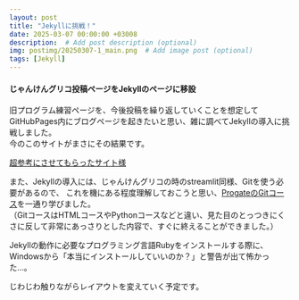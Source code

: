 ```yaml
---
layout: post
title: "Jekyllに挑戦！"
date: 2025-03-07 00:00:00 +03008
description:  # Add post description (optional)
img: postimg/20250307-1_main.png  # Add image post (optional)
tags: [Jekyll]
---
```

#### じゃんけんグリコ投稿ページをJekyllのページに移設

旧プログラム練習ページを、今後投稿を繰り返していくことを想定してGitHubPages内にブログページを起きたいと思い、雑に調べてJekyllの導入に挑戦しました。<br>
今のこのサイトがまさにその結果です。

[超参考にさせてもらったサイト様][まだれーぬ様]

また、Jekyllの導入には、じゃんけんグリコの時のstreamlit同様、Gitを使う必要があるので、
これを機にある程度理解しておこうと思い、[ProgateのGitコース][Gitコース]を一通り学びました。<br>
（GitコースはHTMLコースやPythonコースなどと違い、見た目のとっつきにくさに反して非常にあっさりとした内容で、すぐに終えることができました。）

Jekyllの動作に必要なプログラミング言語Rubyをインストールする際に、Windowsから「本当にインストールしていいのか？」と警告が出て怖かった…。

じわじわ触りながらレイアウトを変えていく予定です。

[Gitコース]:   https://prog-8.com/courses/git
[まだれーぬ様]: https://qiita.com/madoreenu/items/b47833bf785562c77819
